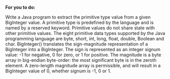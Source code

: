 **For you to do:**

Write a Java program to extract the primitive type value from a given BigInteger value.
A primitive type is predefined by the language and is named by a reserved keyword. 
Primitive values do not share state with other primitive values.
The eight primitive data types supported by the Java programming language are byte, short, int, long, float, double, Boolean and char.
BigInteger() translates the sign-magnitude representation of a BigInteger into a BigInteger.
The sign is represented as an integer signum value: -1 for negative, 0 for zero, or 1 for positive.
The magnitude is a byte array in big-endian byte-order: the most significant byte is in the zeroth element.
A zero-length magnitude array is permissible, and will result in a BigInteger value of 0, whether signum is -1, 0 or 1.
